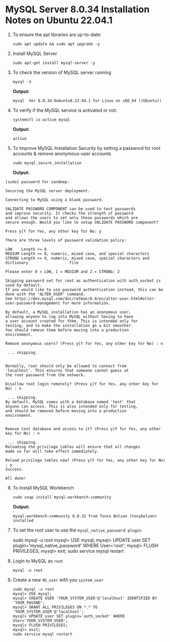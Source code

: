 #  MySQL Server 8.0.34 Installation Notes on Ubuntu 22.04.1

1. To ensure the apt libraries are up-to-date:

   `sudo apt update && sudo apt upgrade -y`


2. Install MySQL Server

   `sudo apt-get install mysql-server -y`


3. To check the version of MySQL server running

   `mysql -V`


   **Output:**
   
   `mysql  Ver 8.0.34-0ubuntu0.22.04.1 for Linux on x86_64 ((Ubuntu))`
   

4. To verify if the MySQL service is activated or not:

	`systemctl is-active mysql`
    
    
   **Output:**
   
   `active`
   
   

5. To Improve MySQL Installation Security by setting a password for root accounts & remove anonymous-user accounts

   `sudo mysql_secure_installation`	
	
	
   **Output:**
   
  ```
  [sudo] password for sandeep: 

  Securing the MySQL server deployment.

  Connecting to MySQL using a blank password.

  VALIDATE PASSWORD COMPONENT can be used to test passwords
  and improve security. It checks the strength of password
  and allows the users to set only those passwords which are
  secure enough. Would you like to setup VALIDATE PASSWORD component?

  Press y|Y for Yes, any other key for No: y

  There are three levels of password validation policy:

  LOW    Length >= 8
  MEDIUM Length >= 8, numeric, mixed case, and special characters
  STRONG Length >= 8, numeric, mixed case, special characters and dictionary                  file

  Please enter 0 = LOW, 1 = MEDIUM and 2 = STRONG: 2

  Skipping password set for root as authentication with auth_socket is used by default.
  If you would like to use password authentication instead, this can be done with the "ALTER_USER" command.
  See https://dev.mysql.com/doc/refman/8.0/en/alter-user.html#alter-user-password-management for more information.

  By default, a MySQL installation has an anonymous user,
  allowing anyone to log into MySQL without having to have
  a user account created for them. This is intended only for
  testing, and to make the installation go a bit smoother.
  You should remove them before moving into a production
  environment.

  Remove anonymous users? (Press y|Y for Yes, any other key for No) : n

   ... skipping.


  Normally, root should only be allowed to connect from
  'localhost'. This ensures that someone cannot guess at
  the root password from the network.

  Disallow root login remotely? (Press y|Y for Yes, any other key for No) : n

   ... skipping.
  By default, MySQL comes with a database named 'test' that
  anyone can access. This is also intended only for testing,
  and should be removed before moving into a production
  environment.


  Remove test database and access to it? (Press y|Y for Yes, any other key for No) : n

   ... skipping.
  Reloading the privilege tables will ensure that all changes
  made so far will take effect immediately.

  Reload privilege tables now? (Press y|Y for Yes, any other key for No) : y
  Success.

  All done! 

  ```
 
 
   
   
   

6. To Install MySQL Workbench   

  	`sudo snap install mysql-workbench-community`
    
    
   **Output:**
   
   
   `mysql-workbench-community 8.0.32 from Tonin Bolzan (tonybolzan) installed`
   
   
   
   
7. To set the root user to use the `mysql_native_password plugin`
   
   
     sudo mysql -u root
     mysql> USE mysql;
     mysql> UPDATE user SET plugin='mysql_native_password' WHERE User='root';
     mysql> FLUSH PRIVILEGES;
     mysql> exit;
     sudo service mysql restart



8. Login to MySQL as `root`

	`mysql -u root`
	
   
   
   
9. Create a new `db_user` with you `system_user`

   ``` 
   sudo mysql -u root
   mysql> USE mysql;
   mysql> CREATE USER 'YOUR_SYSTEM_USER'@'localhost' IDENTIFIED BY 'YOUR_PASSWD';
   mysql> GRANT ALL PRIVILEGES ON *.* TO 'YOUR_SYSTEM_USER'@'localhost';
   mysql> UPDATE user SET plugin='auth_socket' WHERE User='YOUR_SYSTEM_USER';
   mysql> FLUSH PRIVILEGES;
   mysql> exit;
   sudo service mysql restart
   ```



   